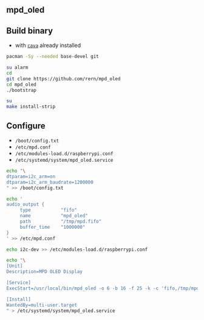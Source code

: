 mpd_oled
---

## Build binary
- with [`cava`](https://github.com/rern/rern.github.io/tree/master/Packages/cava) already installed
```sh
pacman -Sy --needed base-devel git

su alarm
cd
git clone https://github.com/rern/mpd_oled
cd mpd_oled
./bootstrap

su
make install-strip
```
## Configure
- `/boot/config.txt`
- `/etc/mpd.conf`
- `/etc/modules-load.d/raspberrypi.conf`
- `/etc/systemd/system/mpd_oled.service`
```sh
echo "\
dtparam=i2c_arm=on
dtparam=i2c_arm_baudrate=1200000
" >> /boot/config.txt

echo '
audio_output {
     type           "fifo"
     name           "mpd_oled"
     path           "/tmp/mpd.fifo"
     buffer_time    "1000000"
}
' >> /etc/mpd.conf

echo i2c-dev >> /etc/modules-load.d/raspberrypi.conf

echo "\
[Unit]
Description=MPD OLED Display

[Service]
ExecStart=/usr/local/bin/mpd_oled -o 6 -b 16 -f 25 -k -c 'fifo,/tmp/mpd.fifo'

[Install]
WantedBy=multi-user.target
" > /etc/systemd/system/mpd_oled.service
```
